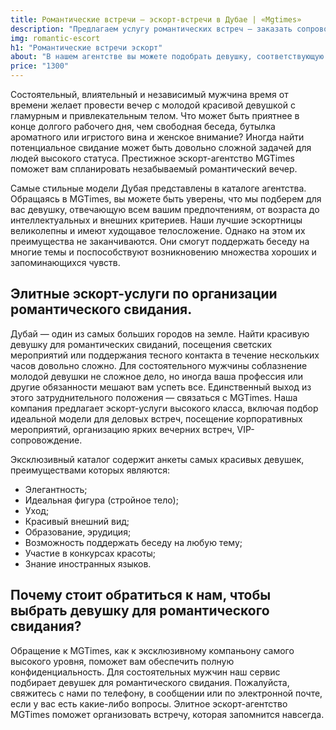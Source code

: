 ```yaml
---
title: Романтические встречи – эскорт-встречи в Дубае | «Mgtimes»
description: "Предлагаем услугу романтических встреч – заказать сопровождение в Дубае. MGTIMES! Романтические встречи эскорт. Организация отдыха и лучшие модели для сопровождения!"
img: romantic-escort
h1: "Романтические встречи эскорт"
about: "В нашем агентстве вы можете подобрать девушку, соответствующую вашим предпочтениям по натуральности, возрасту и физическим данным. Все наши модели сопровождения великолепны, соблазнительны, дружелюбны и умны. Они сделают ваш отдых по-настоящему приятным."
price: "1300"
---
```


Состоятельный, влиятельный и независимый мужчина время от времени желает провести вечер с молодой красивой девушкой с гламурным и привлекательным телом. Что может быть приятнее в конце долгого рабочего дня, чем свободная беседа, бутылка ароматного или игристого вина и женское внимание? Иногда найти потенциальное свидание может быть довольно сложной задачей для людей высокого статуса. Престижное эскорт-агентство MGTimes поможет вам спланировать незабываемый романтический вечер.

Самые стильные модели Дубая представлены в каталоге агентства. Обращаясь в MGTimes, вы можете быть уверены, что мы подберем для вас девушку, отвечающую всем вашим предпочтениям, от возраста до интеллектуальных и внешних критериев. Наши лучшие эскортницы великолепны и имеют худощавое телосложение. Однако на этом их преимущества не заканчиваются. Они смогут поддержать беседу на многие темы и поспособствуют возникновению множества хороших и запоминающихся чувств.


## Элитные эскорт-услуги по организации романтического свидания.
Дубай — один из самых больших городов на земле. Найти красивую девушку для романтических свиданий, посещения светских мероприятий или поддержания тесного контакта в течение нескольких часов довольно сложно. Для состоятельного мужчины соблазнение молодой девушки не сложное дело, но иногда ваша профессия или другие обязанности мешают вам успеть все. Единственный выход из этого затруднительного положения — связаться с MGTimes. Наша компания предлагает эскорт-услуги высокого класса, включая подбор идеальной модели для деловых встреч, посещение корпоративных мероприятий, организацию ярких вечерних встреч, VIP-сопровождение.

Эксклюзивный каталог содержит анкеты самых красивых девушек, преимуществами которых являются:
- Элегантность;
- Идеальная фигура (стройное тело);
- Уход;
- Красивый внешний вид;
- Образование, эрудиция;
- Возможность поддержать беседу на любую тему;
- Участие в конкурсах красоты;
- Знание иностранных языков.


## Почему стоит обратиться к нам, чтобы выбрать девушку для романтического свидания?
Обращение к MGTimes, как к эксклюзивному компаньону самого высокого уровня, поможет вам обеспечить полную конфиденциальность. Для состоятельных мужчин наш сервис подбирает девушек для романтического свидания. Пожалуйста, свяжитесь с нами по телефону, в сообщении или по электронной почте, если у вас есть какие-либо вопросы. Элитное эскорт-агентство MGTimes поможет организовать встречу, которая запомнится навсегда.
